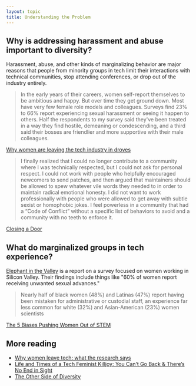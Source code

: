 ```yaml
---
layout: topic
title: Understanding the Problem
---
```


## Why is addressing harassment and abuse important to diversity?

Harassment, abuse, and other kinds of marginalizing behavior are major reasons that people from minority groups in tech limit their interactions with technical communities, stop attending conferences, or drop out of the industry entirely.

> In the early years of their careers, women self-report themselves to be ambitious and happy. But over time they get ground down. Most have very few female role models and colleagues. Surveys find 23% to 66% report experiencing sexual harassment or seeing it happen to others. Half the respondents to my survey said they've been treated in a way they find hostile, demeaning or condescending, and a third said their bosses are friendlier and more supportive with their male colleagues.

[Why women are leaving the tech industry in droves](http://www.latimes.com/opinion/op-ed/la-oe-gardner-women-in-tech-20141207-story.html)

> I finally realized that I could no longer contribute to a community where I was technically respected, but I could not ask for personal respect. I could not work with people who helpfully encouraged newcomers to send patches, and then argued that maintainers should be allowed to spew whatever vile words they needed to in order to maintain radical emotional honesty. I did not want to work professionally with people who were allowed to get away with subtle sexist or homophobic jokes. I feel powerless in a community that had a “Code of Conflict” without a specific list of behaviors to avoid and a community with no teeth to enforce it.

[Closing a Door](http://sarah.thesharps.us/2015/10/05/closing-a-door/)

## What do marginalized groups in tech experience?

[Elephant in the Valley](http://www.elephantinthevalley.com) is a report on a survey focused on women working in Silicon Valley. Their findings include things like "60% of women report receiving unwanted sexual advances."

> Nearly half of black women (48%) and Latinas (47%) report having been mistaken for administrative or custodial staff, an experience far less common for white (32%) and Asian-American (23%) women scientists

[The 5 Biases Pushing Women Out of STEM](https://hbr.org/2015/03/the-5-biases-pushing-women-out-of-stem)

## More reading

- [Why women leave tech: what the research says](https://docs.google.com/document/d/1soIYek-YEIvqtu9brv3ecdPbuVzQKp_GhAozC06UrLo/edit?pli=1#)
- [Life and Times of a Tech Feminist Killjoy: You Can’t Go Back & There’s No End in Sight](http://juliepagano.com/blog/2014/10/10/life-and-times-of-a-tech-feminist-killjoy-you-cant-go-back-theres-no-end-in-sight/)
- [The Other Side of Diversity](https://medium.com/this-is-hard/the-other-side-of-diversity-1bb3de2f053e)
